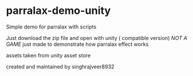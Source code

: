 # parralax-demo-unity
Simple demo for parralax with scripts

Just download the zip file and open with unity ( compatible version)
*NOT A GAME* just made to demonstrate how parralax effect works

assets taken from unity asset store

created and maintained by singhrajveer8932
